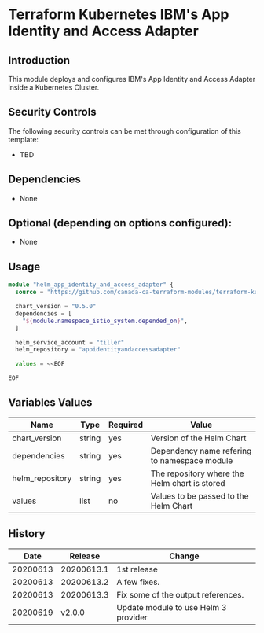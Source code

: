 # Terraform Kubernetes IBM's App Identity and Access Adapter

## Introduction

This module deploys and configures IBM's App Identity and Access Adapter inside a Kubernetes Cluster.

## Security Controls

The following security controls can be met through configuration of this template:

* TBD

## Dependencies

* None

## Optional (depending on options configured):

* None

## Usage

```terraform
module "helm_app_identity_and_access_adapter" {
  source = "https://github.com/canada-ca-terraform-modules/terraform-kubernetes-app-identity-and-access-adapter?ref=v2.0.0"

  chart_version = "0.5.0"
  dependencies = [
    "${module.namespace_istio_system.depended_on}",
  ]

  helm_service_account = "tiller"
  helm_repository = "appidentityandaccessadapter"

  values = <<EOF

EOF
```

## Variables Values

| Name                 | Type   | Required | Value                                               |
| -------------------- | ------ | -------- | --------------------------------------------------- |
| chart_version        | string | yes      | Version of the Helm Chart                           |
| dependencies         | string | yes      | Dependency name refering to namespace module        |
| helm_repository      | string | yes      | The repository where the Helm chart is stored       |
| values               | list   | no       | Values to be passed to the Helm Chart               |

## History

| Date     | Release    | Change                                                     |
| -------- | ---------- | ---------------------------------------------------------- |
| 20200613 | 20200613.1 | 1st release                                                |
| 20200613 | 20200613.2 | A few fixes.                                               |
| 20200613 | 20200613.3 | Fix some of the output references.                         |
| 20200619 | v2.0.0     | Update module to use Helm 3 provider                       |
